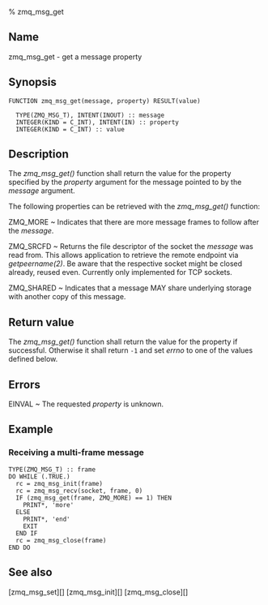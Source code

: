 % zmq_msg_get


Name
----

zmq_msg_get - get a message property


Synopsis
--------

~~~{.synopsis}
FUNCTION zmq_msg_get(message, property) RESULT(value)

  TYPE(ZMQ_MSG_T), INTENT(INOUT) :: message
  INTEGER(KIND = C_INT), INTENT(IN) :: property
  INTEGER(KIND = C_INT) :: value
~~~


Description
-----------

The *zmq_msg_get()* function shall return the value for the property
specified by the _property_ argument for the message pointed to by the
_message_ argument.

The following properties can be retrieved with the *zmq_msg_get()* function:

ZMQ_MORE
  ~ Indicates that there are more message frames to follow after the _message_.

ZMQ_SRCFD
  ~ Returns the file descriptor of the socket the _message_ was read from. This
    allows application to retrieve the remote endpoint via _getpeername(2)_. Be
    aware that the respective socket might be closed already, reused even.
    Currently only implemented for TCP sockets.

ZMQ_SHARED
  ~ Indicates that a message MAY share underlying storage with another copy of
    this message.


Return value
------------

The *zmq_msg_get()* function shall return the value for the property if
successful. Otherwise it shall return `-1` and set _errno_ to one of the
values defined below.


Errors
------

EINVAL
  ~ The requested _property_ is unknown.


Example
-------

### Receiving a multi-frame message

~~~{.example}
TYPE(ZMQ_MSG_T) :: frame
DO WHILE (.TRUE.)
  rc = zmq_msg_init(frame)
  rc = zmq_msg_recv(socket, frame, 0)
  IF (zmq_msg_get(frame, ZMQ_MORE) == 1) THEN
    PRINT*, 'more'
  ELSE
    PRINT*, 'end'
    EXIT
  END IF
  rc = zmq_msg_close(frame)
END DO
~~~


See also
--------

[zmq_msg_set][]
[zmq_msg_init][]
[zmq_msg_close][]

